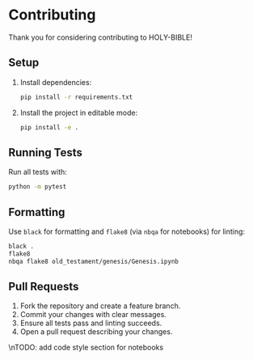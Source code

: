# Contributing

Thank you for considering contributing to HOLY-BIBLE!

## Setup
1. Install dependencies:
   ```bash
   pip install -r requirements.txt
   ```
2. Install the project in editable mode:
   ```bash
   pip install -e .
   ```

## Running Tests
Run all tests with:
```bash
python -m pytest
```

## Formatting
Use `black` for formatting and `flake8` (via `nbqa` for notebooks) for linting:
```bash
black .
flake8
nbqa flake8 old_testament/genesis/Genesis.ipynb
```

## Pull Requests
1. Fork the repository and create a feature branch.
2. Commit your changes with clear messages.
3. Ensure all tests pass and linting succeeds.
4. Open a pull request describing your changes.

\nTODO: add code style section for notebooks

